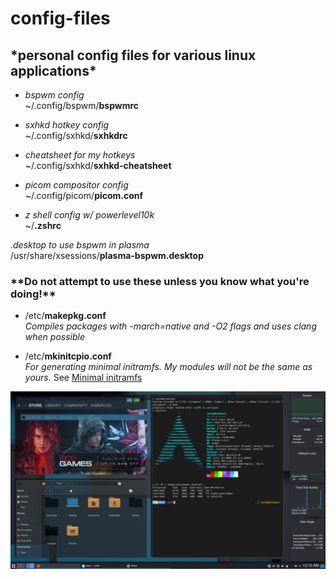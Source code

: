# <h1>**config-files**</h1>
<h2>*personal config files for various linux applications*</h2>

- *bspwm config*  
~/.config/bspwm/**bspwmrc**

- *sxhkd hotkey config*  
~/.config/sxhkd/**sxhkdrc**

- *cheatsheet for my hotkeys*  
~/.config/sxhkd/**sxhkd-cheatsheet**

- *picom compositor config*  
~/.config/picom/**picom.conf**

- *z shell config w/ powerlevel10k*  
~/**.zshrc**

*.desktop to use bspwm in plasma*  
/usr/share/xsessions/**plasma-bspwm.desktop**

<h3>**<strong>Do not attempt to use these unless you know what you're doing!</strong>**</h3>

- /etc/**makepkg.conf**  
*Compiles packages with -march=native and -O2 flags and uses clang when possible*

- /etc/**mkinitcpio.conf**  
*For generating minimal initramfs. My modules will not be the same as yours.* 
See [Minimal initramfs](https://wiki.archlinux.org/index.php/Minimal_initramfs)

![desktop](desktop.png)
